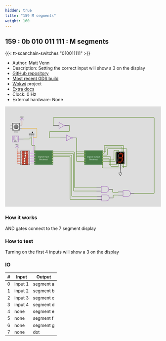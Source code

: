 ```yaml
---
hidden: true
title: "159 M segments"
weight: 160
---
```


## 159 : 0b 010 011 111 : M segments

{{< tt-scanchain-switches "010011111" >}}

* Author: Matt Venn
* Description: Setting the correct input will show a 3 on the display
* [GitHub repository](https://github.com/mattvenn/tt02-m-segments)
* [Most recent GDS build](https://github.com/mattvenn/tt02-m-segments/actions/runs/3612905273)
* [Wokwi](https://wokwi.com/projects/339688086163161683) project
* [Extra docs]()
* Clock: 0 Hz
* External hardware: None

![picture](images/msegments.png)

### How it works

AND gates connect to the 7 segment display

### How to test

Turning on the first 4 inputs will show a 3 on the display

### IO

| # | Input        | Output       |
|---|--------------|--------------|
| 0 | input 1  | segment a |
| 1 | input 2  | segment b |
| 2 | input 3  | segment c |
| 3 | input 4  | segment d |
| 4 | none  | segment e |
| 5 | none  | segment f |
| 6 | none  | segment g |
| 7 | none  | dot |

